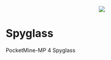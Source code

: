 <p align="center">
  <a href="https://github.com/ItsRealNise/Spyglass/"><img src="https://i.ibb.co/NyVSBwz/icon-1.png"></img></a><br>
</p>

# Spyglass
PocketMine-MP 4 Spyglass
